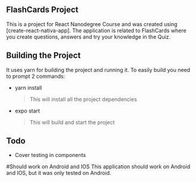 ## FlashCards Project
This is a project for React Nanodegree Course and was created using [create-react-nativa-app].
The application is related to FlashCards where you create questions, answers and try your knowledge in the Quiz.

## Building the Project

It uses yarn for building the project and running it.
To easily build you need to prompt 2 commands:
* yarn install
  >This will install all the project dependencies
* expo start
  >This will build and start the project

## Todo
* Cover testing in components

#Should work on Android and IOS
This application should work on Android and IOS, but it was only tested on Android.